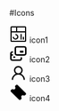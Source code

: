 #Icons

<div class="grid-icons">

  <div class="grid-icons--item">
    <svg width="32" height="32" viewBox="0 0 32 32" xmlns="http://www.w3.org/2000/svg">
      <path d="M24 21H26V26H24V21Z" />
      <path d="M20 16H22V26H20V16Z" />
      <path d="M11 26C9.6744 25.9984 8.40356 25.4711 7.46622 24.5338C6.52888 23.5964 6.00159 22.3256 6 21H8C8 21.5933 8.17595 22.1734 8.50559 22.6667C8.83524 23.1601 9.30377 23.5446 9.85195 23.7716C10.4001 23.9987 11.0033 24.0581 11.5853 23.9424C12.1672 23.8266 12.7018 23.5409 13.1213 23.1213C13.5409 22.7018 13.8266 22.1672 13.9424 21.5853C14.0581 21.0033 13.9987 20.4001 13.7716 19.8519C13.5446 19.3038 13.1601 18.8352 12.6667 18.5056C12.1734 18.1759 11.5933 18 11 18V16C12.3261 16 13.5979 16.5268 14.5355 17.4645C15.4732 18.4021 16 19.6739 16 21C16 22.3261 15.4732 23.5979 14.5355 24.5355C13.5979 25.4732 12.3261 26 11 26Z" />
      <path d="M28 2H4C3.46973 2.00053 2.96133 2.21141 2.58637 2.58637C2.21141 2.96133 2.00053 3.46973 2 4V28C2.00053 28.5303 2.21141 29.0387 2.58637 29.4136C2.96133 29.7886 3.46973 29.9995 4 30H28C28.5302 29.9992 29.0384 29.7882 29.4133 29.4133C29.7882 29.0384 29.9992 28.5302 30 28V4C29.9995 3.46973 29.7886 2.96133 29.4136 2.58637C29.0387 2.21141 28.5303 2.00053 28 2ZM28 11H14V4H28V11ZM12 4V11H4V4H12ZM4 28V13H28L28.002 28H4Z" />
    </svg>
    <span>icon1</span>
  </div>

  <div class="grid-icons--item">
    <svg width="32" height="32" viewBox="0 0 32 32"  xmlns="http://www.w3.org/2000/svg">
      <path d="M26.6667 2.66663H13.3334C12.2725 2.66663 11.2551 3.08805 10.5049 3.8382C9.7548 4.58834 9.33337 5.60576 9.33337 6.66663V16C9.33337 17.0608 9.7548 18.0782 10.5049 18.8284C11.2551 19.5785 12.2725 20 13.3334 20H26.6667C27.7276 20 28.745 19.5785 29.4951 18.8284C30.2453 18.0782 30.6667 17.0608 30.6667 16V6.66663C30.6667 5.60576 30.2453 4.58834 29.4951 3.8382C28.745 3.08805 27.7276 2.66663 26.6667 2.66663ZM28 16C28 16.3536 27.8596 16.6927 27.6095 16.9428C27.3595 17.1928 27.0203 17.3333 26.6667 17.3333H13.3334C12.9798 17.3333 12.6406 17.1928 12.3906 16.9428C12.1405 16.6927 12 16.3536 12 16V6.66663C12 6.313 12.1405 5.97387 12.3906 5.72382C12.6406 5.47377 12.9798 5.33329 13.3334 5.33329H26.6667C27.0203 5.33329 27.3595 5.47377 27.6095 5.72382C27.8596 5.97387 28 6.313 28 6.66663V16ZM23.3334 10.6666C22.8398 10.6683 22.3644 10.8537 22 11.1866C21.7133 10.926 21.3571 10.7543 20.9746 10.6924C20.5922 10.6304 20.2 10.6809 19.8456 10.8376C19.4913 10.9944 19.1902 11.2507 18.9788 11.5754C18.7674 11.9001 18.6548 12.2792 18.6548 12.6666C18.6548 13.0541 18.7674 13.4332 18.9788 13.7579C19.1902 14.0826 19.4913 14.3389 19.8456 14.4956C20.2 14.6524 20.5922 14.7028 20.9746 14.6409C21.3571 14.5789 21.7133 14.4072 22 14.1466C22.2408 14.3655 22.5314 14.5223 22.8464 14.6034C23.1615 14.6845 23.4917 14.6876 23.8082 14.6123C24.1247 14.537 24.4181 14.3855 24.6629 14.1712C24.9076 13.9568 25.0964 13.686 25.2128 13.3822C25.3292 13.0783 25.3698 12.7507 25.3309 12.4276C25.292 12.1046 25.1749 11.7959 24.9897 11.5284C24.8046 11.2608 24.5569 11.0425 24.2683 10.8924C23.9797 10.7422 23.6587 10.6647 23.3334 10.6666V10.6666ZM21.3334 22.6666C20.9798 22.6666 20.6406 22.8071 20.3906 23.0571C20.1405 23.3072 20 23.6463 20 24V25.3333C20 25.6869 19.8596 26.0261 19.6095 26.2761C19.3595 26.5262 19.0203 26.6666 18.6667 26.6666H5.33337C4.97975 26.6666 4.64061 26.5262 4.39056 26.2761C4.14052 26.0261 4.00004 25.6869 4.00004 25.3333V20H5.33337C5.687 20 6.02613 19.8595 6.27618 19.6094C6.52623 19.3594 6.66671 19.0202 6.66671 18.6666C6.66671 18.313 6.52623 17.9739 6.27618 17.7238C6.02613 17.4738 5.687 17.3333 5.33337 17.3333H4.00004V16C4.00004 15.6463 4.14052 15.3072 4.39056 15.0572C4.64061 14.8071 4.97975 14.6666 5.33337 14.6666C5.687 14.6666 6.02613 14.5262 6.27618 14.2761C6.52623 14.0261 6.66671 13.6869 6.66671 13.3333C6.66671 12.9797 6.52623 12.6405 6.27618 12.3905C6.02613 12.1404 5.687 12 5.33337 12C4.27251 12 3.25509 12.4214 2.50495 13.1715C1.7548 13.9217 1.33337 14.9391 1.33337 16V25.3333C1.33337 26.3942 1.7548 27.4116 2.50495 28.1617C3.25509 28.9119 4.27251 29.3333 5.33337 29.3333H18.6667C19.7276 29.3333 20.745 28.9119 21.4951 28.1617C22.2453 27.4116 22.6667 26.3942 22.6667 25.3333V24C22.6667 23.6463 22.5262 23.3072 22.2762 23.0571C22.0261 22.8071 21.687 22.6666 21.3334 22.6666ZM8.00004 24H9.33337C9.687 24 10.0261 23.8595 10.2762 23.6094C10.5262 23.3594 10.6667 23.0202 10.6667 22.6666C10.6667 22.313 10.5262 21.9739 10.2762 21.7238C10.0261 21.4738 9.687 21.3333 9.33337 21.3333H8.00004C7.64642 21.3333 7.30728 21.4738 7.05723 21.7238C6.80718 21.9739 6.66671 22.313 6.66671 22.6666C6.66671 23.0202 6.80718 23.3594 7.05723 23.6094C7.30728 23.8595 7.64642 24 8.00004 24Z"/>
    </svg>
    <span>icon2</span>
  </div>

  <div class="grid-icons--item">
    <svg width="32" height="32" viewBox="0 0 32 32" xmlns="http://www.w3.org/2000/svg">
      <path d="M26.8281 23.8625C26.2386 22.4662 25.3831 21.1978 24.3093 20.1281C23.2388 19.0553 21.9707 18.2 20.575 17.6094C20.5625 17.6031 20.55 17.6 20.5375 17.5938C22.4843 16.1875 23.75 13.8969 23.75 11.3125C23.75 7.03125 20.2812 3.5625 16 3.5625C11.7187 3.5625 8.24996 7.03125 8.24996 11.3125C8.24996 13.8969 9.51558 16.1875 11.4625 17.5969C11.45 17.6031 11.4375 17.6062 11.425 17.6125C10.025 18.2031 8.76871 19.05 7.69058 20.1313C6.6178 21.2018 5.76247 22.4699 5.17183 23.8656C4.59159 25.232 4.27865 26.697 4.24996 28.1812C4.24912 28.2146 4.25497 28.2478 4.26716 28.2788C4.27935 28.3099 4.29763 28.3382 4.32093 28.3621C4.34423 28.386 4.37207 28.4049 4.40282 28.4179C4.43357 28.4308 4.46659 28.4375 4.49996 28.4375H6.37496C6.51246 28.4375 6.62183 28.3281 6.62496 28.1938C6.68746 25.7813 7.65621 23.5219 9.36871 21.8094C11.1406 20.0375 13.4937 19.0625 16 19.0625C18.5062 19.0625 20.8593 20.0375 22.6312 21.8094C24.3437 23.5219 25.3125 25.7813 25.375 28.1938C25.3781 28.3313 25.4875 28.4375 25.625 28.4375H27.5C27.5333 28.4375 27.5663 28.4308 27.5971 28.4179C27.6278 28.4049 27.6557 28.386 27.679 28.3621C27.7023 28.3382 27.7206 28.3099 27.7327 28.2788C27.7449 28.2478 27.7508 28.2146 27.75 28.1812C27.7187 26.6875 27.4093 25.2344 26.8281 23.8625ZM16 16.6875C14.5656 16.6875 13.2156 16.1281 12.2 15.1125C11.1843 14.0969 10.625 12.7469 10.625 11.3125C10.625 9.87813 11.1843 8.52812 12.2 7.5125C13.2156 6.49687 14.5656 5.9375 16 5.9375C17.4343 5.9375 18.7843 6.49687 19.8 7.5125C20.8156 8.52812 21.375 9.87813 21.375 11.3125C21.375 12.7469 20.8156 14.0969 19.8 15.1125C18.7843 16.1281 17.4343 16.6875 16 16.6875Z"/>
    </svg>
    <span>icon3</span>
  </div>

  <div class="grid-icons--item">
    <svg width="32" height="32" viewBox="0 0 32 32" xmlns="http://www.w3.org/2000/svg">
      <path d="M11.6094 4.39071C11.0894 4.91071 11.1174 5.75204 11.4254 6.42138C11.7471 7.12171 11.8467 7.90376 11.7107 8.66236C11.5747 9.42096 11.2097 10.1197 10.6647 10.6647C10.1197 11.2097 9.42096 11.5747 8.66236 11.7107C7.90376 11.8467 7.12171 11.7471 6.42138 11.4254C5.75204 11.1187 4.91071 11.0894 4.39071 11.6094L3.60938 12.3907C3.35941 12.6407 3.21899 12.9798 3.21899 13.3334C3.21899 13.6869 3.35941 14.026 3.60938 14.276L17.724 28.3907C17.9741 28.6407 18.3132 28.7811 18.6667 28.7811C19.0203 28.7811 19.3593 28.6407 19.6094 28.3907L20.3907 27.6094C20.9107 27.0894 20.8827 26.248 20.5747 25.5787C20.253 24.8784 20.1534 24.0963 20.2894 23.3377C20.4254 22.5791 20.7904 21.8804 21.3354 21.3354C21.8804 20.7904 22.5791 20.4254 23.3377 20.2894C24.0963 20.1534 24.8784 20.253 25.5787 20.5747C26.248 20.8814 27.0894 20.9107 27.6094 20.3907L28.3907 19.6094C28.6407 19.3593 28.7811 19.0203 28.7811 18.6667C28.7811 18.3132 28.6407 17.9741 28.3907 17.724L14.276 3.60938C14.026 3.35941 13.6869 3.21899 13.3334 3.21899C12.9798 3.21899 12.6407 3.35941 12.3907 3.60938L11.6094 4.39071V4.39071Z" stroke="black" stroke-width="2" stroke-linecap="round" stroke-linejoin="round"/>
    </svg>
    <span>icon4</span>
  </div>

</div>
